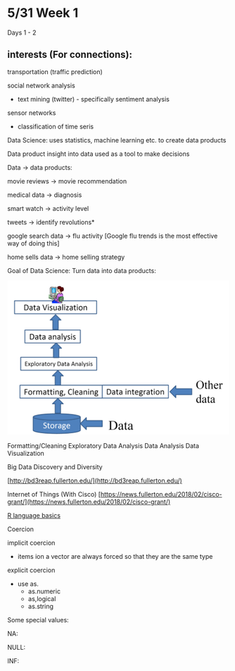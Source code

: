 # 5/31 Week 1

Days 1 - 2

## interests (For connections):

transportation (traffic prediction) 

social network analysis

- text mining (twitter) - specifically sentiment analysis

sensor networks

- classification of time seris

Data Science: uses statistics, machine learning etc. to create data products

Data product insight into data used as a tool to make decisions

Data → data products: 

movie reviews → movie recommendation

medical data → diagnosis

smart watch → activity level

tweets → identify revolutions*

google search data → flu activity [Google flu trends is the most effective way of doing this]

home sells data → home selling strategy

Goal of Data Science: 
Turn data into data products:

![Untitled](5%2031%20Week%201%204f0c519d40804b0fb20a3d964772b0b5/Untitled.png)

Formatting/Cleaning
Exploratory Data Analysis
Data Analysis
Data Visualization

Big Data Discovery and Diversity

[http://bd3reap.fullerton.edu/](http://bd3reap.fullerton.edu/)

Internet of Things (With Cisco)
[https://news.fullerton.edu/2018/02/cisco-grant/](https://news.fullerton.edu/2018/02/cisco-grant/)

[R language basics](5%2031%20Week%201%204f0c519d40804b0fb20a3d964772b0b5/R%20language%20basics%208acd6bd5cf6e4b1a8c74c28debc9c17a.md)

Coercion

implicit coercion

- items ion a vector are always forced so that they are the same type

explicit coercion

- use as.
    - as.numeric
    - as,logical
    - as.string
    

Some special values:

NA:

NULL: 

INF: